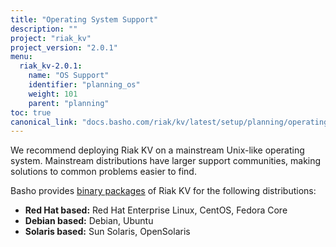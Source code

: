 ```yaml
---
title: "Operating System Support"
description: ""
project: "riak_kv"
project_version: "2.0.1"
menu:
  riak_kv-2.0.1:
    name: "OS Support"
    identifier: "planning_os"
    weight: 101
    parent: "planning"
toc: true
canonical_link: "docs.basho.com/riak/kv/latest/setup/planning/operating-system.md"
---
```


[downloads]: /riak/kv/2.0.1/downloads/

We recommend deploying Riak KV on a mainstream Unix-like operating system.
Mainstream distributions have larger support communities, making
solutions to common problems easier to find. 

Basho provides [binary packages][downloads] of Riak KV for the following distributions:

* **Red Hat based:** Red Hat Enterprise Linux, CentOS, Fedora Core
* **Debian based:** Debian, Ubuntu
* **Solaris based:** Sun Solaris, OpenSolaris
